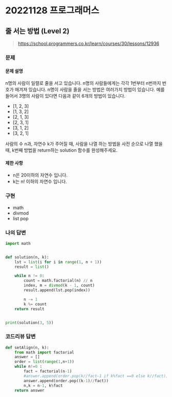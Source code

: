 # 20221128 프로그래머스

## 줄 서는 방법 (Level 2)
> https://school.programmers.co.kr/learn/courses/30/lessons/12936

### 문제
#### 문제 설명
n명의 사람이 일렬로 줄을 서고 있습니다. n명의 사람들에게는 각각 1번부터 n번까지 번호가 매겨져 있습니다. n명이 사람을 줄을 서는 방법은 여러가지 방법이 있습니다. 예를 들어서 3명의 사람이 있다면 다음과 같이 6개의 방법이 있습니다.

- [1, 2, 3]
- [1, 3, 2]
- [2, 1, 3]
- [2, 3, 1]
- [3, 1, 2]
- [3, 2, 1]

사람의 수 n과, 자연수 k가 주어질 때, 사람을 나열 하는 방법을 사전 순으로 나열 했을 때, k번째 방법을 return하는 solution 함수를 완성해주세요.

#### 제한 사항
- n은 20이하의 자연수 입니다.
- k는 n! 이하의 자연수 입니다.

### 구현
- math
- divmod
- list pop

### 나의 답변
```python
import math


def solution(n, k):
    lst = list(i for i in range(1, n + 1))
    result = list()

    while n != 0:
        count = math.factorial(n) // n
        index, m = divmod(k - 1, count)
        result.append(lst.pop(index))

        n -= 1
        k %= count
    return result


print(solution(3, 5))
```

### 코드리뷰 답변
```python
def setAlign(n, k):
    from math import factorial
    answer = []
    order = list(range(1,n+1))
    while n!=0 :
        fact = factorial(n-1)
        #answer.append(order.pop(k//fact-1 if k%fact ==0 else k//fact))
        answer.append(order.pop((k-1)//fact))
        n,k = n-1, k%fact
    return answer
```